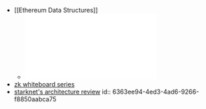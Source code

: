 - [[Ethereum Data Structures]]
	- ![2108.05513.pdf](../assets/2108.05513_1666884624900_0.pdf)
- [zk whiteboard series](https://www.youtube.com/watch?v=h-94UhJLeck&list=PLj80z0cJm8QErn3akRcqvxUsyXWC81OGq&index=1)
- [starknet's architecture review](https://david-barreto.com/starknets-architecture-review/)
  id:: 6363ee94-4ed3-4ad6-9266-f8850aabca75